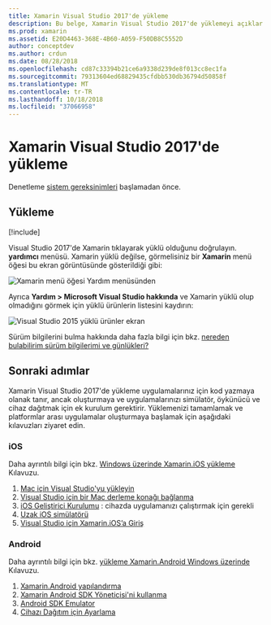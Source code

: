 ```yaml
---
title: Xamarin Visual Studio 2017'de yükleme
description: Bu belge, Xamarin Visual Studio 2017'de yüklemeyi açıklar. Gereksinimleri, yükleme işlemi ve yüklemenin doğrulanması ele alınmaktadır.
ms.prod: xamarin
ms.assetid: E20D4463-368E-4B60-A059-F50DB8C5552D
author: conceptdev
ms.author: crdun
ms.date: 08/28/2018
ms.openlocfilehash: cd87c33394b21ce6a9338d239de8f013cc8ec1fa
ms.sourcegitcommit: 79313604ed68829435cfdbb530db36794d50858f
ms.translationtype: MT
ms.contentlocale: tr-TR
ms.lasthandoff: 10/18/2018
ms.locfileid: "37066958"
---
```

# <a name="installing-xamarin-in-visual-studio-2017"></a>Xamarin Visual Studio 2017'de yükleme

<a name="requirements" />

Denetleme [sistem gereksinimleri](~/cross-platform/get-started/requirements.md) başlamadan önce.

## <a name="installation"></a>Yükleme

[!include[](~/cross-platform/includes/install-xamarin-windows.md)]

Visual Studio 2017'de Xamarin tıklayarak yüklü olduğunu doğrulayın. **yardımcı** menüsü. Xamarin yüklü değilse, görmelisiniz bir **Xamarin** menü öğesi bu ekran görüntüsünde gösterildiği gibi:

![Xamarin menü öğesi Yardım menüsünden](windows-images/12-xamarin-menu-item.png "Yardım menüsündeki Xamarin menü öğesi")

Ayrıca **Yardım > Microsoft Visual Studio hakkında** ve Xamarin yüklü olup olmadığını görmek için yüklü ürünlerin listesini kaydırın:

![Visual Studio 2015 yüklü ürünler ekran](windows-images/13-xamarin-is-installed.png "Visual Visual Studio 2015 yüklü ürünler ekranı")

Sürüm bilgilerini bulma hakkında daha fazla bilgi için bkz. [nereden bulabilirim sürüm bilgilerimi ve günlükleri?](~/cross-platform/troubleshooting/questions/version-logs.md)

## <a name="next-steps"></a>Sonraki adımlar

Xamarin Visual Studio 2017'de yükleme uygulamalarınız için kod yazmaya olanak tanır, ancak oluşturmaya ve uygulamalarınızı simülatör, öykünücü ve cihaz dağıtmak için ek kurulum gerektirir. Yüklemenizi tamamlamak ve platformlar arası uygulamalar oluşturmaya başlamak için aşağıdaki kılavuzları ziyaret edin.

### <a name="ios"></a>iOS

Daha ayrıntılı bilgi için bkz. [Windows üzerinde Xamarin.iOS yükleme](~/ios/get-started/installation/windows/index.md) Kılavuzu. 

1. [Mac için Visual Studio'yu yükleyin](https://docs.microsoft.com/visualstudio/mac/installation)
2. [Visual Studio için bir Mac derleme konağı bağlanma](~/ios/get-started/installation/windows/connecting-to-mac/index.md)
3. [iOS Geliştirici Kurulumu](~/ios/get-started/installation/device-provisioning/index.md) : cihazda uygulamanızı çalıştırmak için gerekli
5. [Uzak iOS simülatörü](~/tools/ios-simulator/index.md)
6. [Visual Studio için Xamarin.iOS’a Giriş](~/ios/get-started/installation/windows/introduction-to-xamarin-ios-for-visual-studio.md)

### <a name="android"></a>Android

Daha ayrıntılı bilgi için bkz. [yükleme Xamarin.Android Windows üzerinde](~/android/get-started/installation/windows.md) Kılavuzu.

1. [Xamarin.Android yapılandırma](~/android/get-started/installation/windows.md#configuration)
2. [Xamarin Android SDK Yöneticisi'ni kullanma](~/android/get-started/installation/android-sdk.md?ide=vs)
3. [Android SDK Emulator](~/android/get-started/installation/android-emulator/index.md)
4. [Cihazı Dağıtım için Ayarlama](~/android/get-started/installation/set-up-device-for-development.md)
